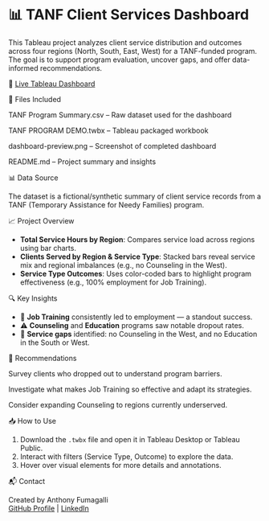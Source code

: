 # 📊 TANF Client Services Dashboard

This Tableau project analyzes client service distribution and outcomes across four regions (North, South, East, West) for a TANF-funded program. The goal is to support program evaluation, uncover gaps, and offer data-informed recommendations.

🔗 [Live Tableau Dashboard](https://public.tableau.com/views/TANFPROGRAMDEMO/TANFPROGRAMSUMMARY?:language=en-US&publish=yes&:sid=&:redirect=auth&:display_count=n&:origin=viz_share_link)

📁 Files Included

TANF Program Summary.csv – Raw dataset used for the dashboard

TANF PROGRAM DEMO.twbx – Tableau packaged workbook

dashboard-preview.png – Screenshot of completed dashboard

README.md – Project summary and insights

📊 Data Source  

The dataset is a fictional/synthetic summary of client service records from a TANF (Temporary Assistance for Needy Families) program.

📈 Project Overview

- **Total Service Hours by Region**: Compares service load across regions using bar charts.
- **Clients Served by Region & Service Type**: Stacked bars reveal service mix and regional imbalances (e.g., no Counseling in the West).
- **Service Type Outcomes**: Uses color-coded bars to highlight program effectiveness (e.g., 100% employment for Job Training).

🔍 Key Insights

- 💼 **Job Training** consistently led to employment — a standout success.
- ⚠️ **Counseling** and **Education** programs saw notable dropout rates.
- 📍 **Service gaps** identified: no Counseling in the West, and no Education in the South or West.

📌 Recommendations

Survey clients who dropped out to understand program barriers.

Investigate what makes Job Training so effective and adapt its strategies.

Consider expanding Counseling to regions currently underserved.

📥 How to Use

1. Download the `.twbx` file and open it in Tableau Desktop or Tableau Public.
2. Interact with filters (Service Type, Outcome) to explore the data.
3. Hover over visual elements for more details and annotations.

📬 Contact  

Created by Anthony Fumagalli  
[GitHub Profile](https://github.com/amfuma) | [LinkedIn](https://linkedin.com/in/anthony-fumagalli)
